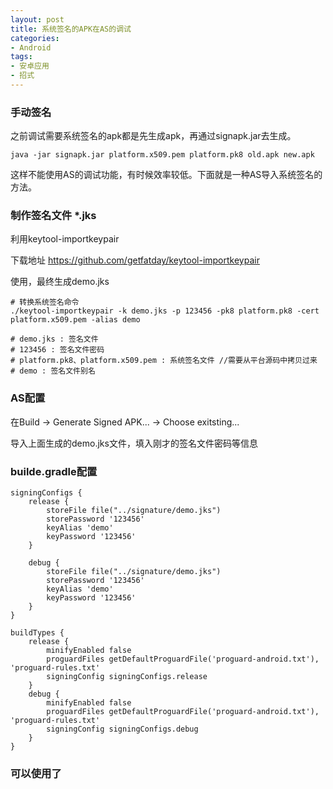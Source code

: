 ```yaml
---
layout: post
title: 系统签名的APK在AS的调试
categories:
- Android
tags:
- 安卓应用 
- 招式
---
```


### 手动签名
之前调试需要系统签名的apk都是先生成apk，再通过signapk.jar去生成。
```
java -jar signapk.jar platform.x509.pem platform.pk8 old.apk new.apk
```
这样不能使用AS的调试功能，有时候效率较低。下面就是一种AS导入系统签名的方法。


### 制作签名文件 *.jks
利用keytool-importkeypair

下载地址 https://github.com/getfatday/keytool-importkeypair

使用，最终生成demo.jks
```
# 转换系统签名命令
./keytool-importkeypair -k demo.jks -p 123456 -pk8 platform.pk8 -cert platform.x509.pem -alias demo

# demo.jks : 签名文件
# 123456 : 签名文件密码
# platform.pk8、platform.x509.pem : 系统签名文件 //需要从平台源码中拷贝过来
# demo : 签名文件别名
```

### AS配置
在Build -> Generate Signed APK... -> Choose exitsting... 

导入上面生成的demo.jks文件，填入刚才的签名文件密码等信息

### builde.gradle配置
```
signingConfigs {
    release {
        storeFile file("../signature/demo.jks")
        storePassword '123456'
        keyAlias 'demo'
        keyPassword '123456'
    }

    debug {
        storeFile file("../signature/demo.jks")
        storePassword '123456'
        keyAlias 'demo'
        keyPassword '123456'
    }
}

buildTypes {
    release {
        minifyEnabled false
        proguardFiles getDefaultProguardFile('proguard-android.txt'), 'proguard-rules.txt'
        signingConfig signingConfigs.release
    }
    debug {
        minifyEnabled false
        proguardFiles getDefaultProguardFile('proguard-android.txt'), 'proguard-rules.txt'
        signingConfig signingConfigs.debug
    }
}
```

### 可以使用了

